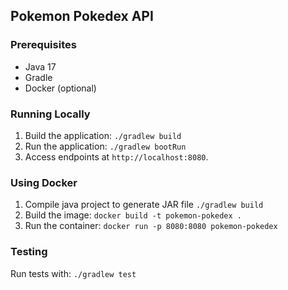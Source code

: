 ## Pokemon Pokedex API

### Prerequisites
- Java 17
- Gradle
- Docker (optional)

### Running Locally
1. Build the application: `./gradlew build`
2. Run the application: `./gradlew bootRun`
3. Access endpoints at `http://localhost:8080`.

### Using Docker 
1. Compile java project to generate JAR file `./gradlew build`
2. Build the image: `docker build -t pokemon-pokedex .`
3. Run the container: `docker run -p 8080:8080 pokemon-pokedex`

### Testing
Run tests with: `./gradlew test`